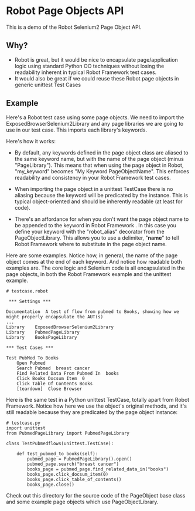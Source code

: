 Robot Page Objects API
======================

This is a demo of the Robot Selenium2 Page Object API.

Why?
----

- Robot is great, but it would be nice to encapsulate page/application logic using standard Python OO techniques
without losing the readability inherent in typical Robot Framework test cases.
- It would also be great if we could reuse these Robot page objects in generic unittest Test Cases

Example
----

Here's a Robot test case using some page objects. We need to import the ExposedBrowserSelenium2Library and any page
libraries we are going to use in our test case. This imports each library's keywords.

Here's how it works:

- By default, any keywords defined in the page object class are aliased to the same keyword name,
but with the name of the page object (minus "PageLibrary"). This means that when using the page object in Robot,
"my_keyword" becomes "My Keyword PageObjectName". This enforces readability and consistency in your Robot Framework
test cases.

- When importing the page object in a unittest TestCase there is no aliasing because the keyword will be predicated
by the instance. This is typical object-oriented and should be inherently readable (at least for code).

- There's an affordance for when you don't want the page object name to be appended to the keyword in Robot Framework
. In this case you define your keyword with the "robot_alias" decorator from the PageObjectLibrary. This allows you
to use a delimiter, "__name__" to tell Robot Framework where to substitute in the page object name.

Here are some examples. Notice how, in general, the name of the page object comes at the end of each keyword. And
notice how readable both examples are. The core logic and Selenium code is all encapsulated in the page objects,
in both the Robot Framework example and the unittest example.

    # testcase.robot

     *** Settings ***

    Documentation  A test of flow from pubmed to Books, showing how we might properly encapsulate the AUT(s)
    ...
    Library    ExposedBrowserSelenium2Library
    Library    PubmedPageLibrary
    Library    BooksPageLibrary

    *** Test Cases ***

    Test PubMed To Books
        Open Pubmed
        Search Pubmed  breast cancer
        Find Related Data From Pubmed In  books
        Click Books Docsum Item  0
        Click Table Of Contents Books
        [teardown]  Close Browser

Here is the same test in a Python unittest TestCase, totally apart from Robot Framework. Notice how here we use the
object's original methods, and it's still readable because they are predicated by the page object instance:

    # testcase.py
    import unittest
    from PubmedPageLibrary import PubmedPageLibrary

    class TestPubmedflows(unittest.TestCase):

        def test_pubmed_to_books(self):
            pubmed_page = PubmedPageLibrary().open()
            pubmed_page.search("breast cancer")
            books_page = pubmed_page.find_related_data_in("books")
            books_page.click_docsum_item(0)
            books_page.click_table_of_contents()
            books_page.close()


Check out this directory for the source code of the PageObject base class and some example page objects which use
PageObjectLibrary.

